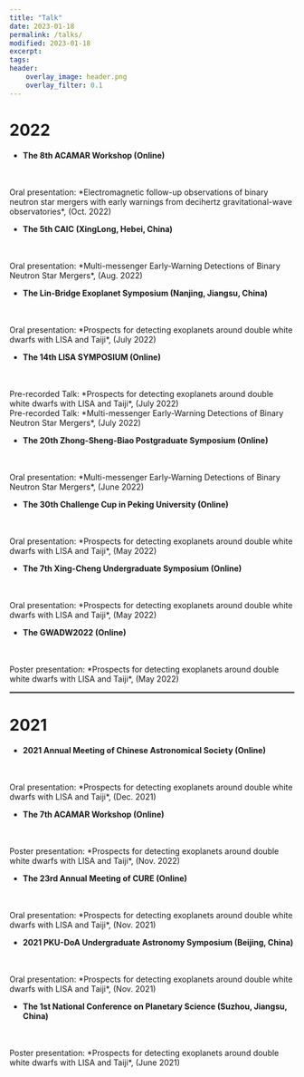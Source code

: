 ```yaml
---
title: "Talk"
date: 2023-01-18
permalink: /talks/
modified: 2023-01-18
excerpt:
tags:
header:
    overlay_image: header.png
    overlay_filter: 0.1 
---
```


# 2022

* **The 8th ACAMAR Workshop (Online)** 
<br>
<br>
Oral presentation: *Electromagnetic follow-up observations of binary neutron star mergers 
                    with early warnings from decihertz gravitational-wave observatories*, (Oct. 2022)

* **The 5th CAIC (XingLong, Hebei, China)** 
<br>
<br>
Oral presentation: *Multi-messenger Early-Warning Detections of Binary Neutron Star Mergers*, (Aug. 2022)

* **The Lin-Bridge Exoplanet Symposium (Nanjing, Jiangsu, China)** 
<br>
<br>
Oral presentation: *Prospects for detecting exoplanets around double white dwarfs with LISA and Taiji*, (July 2022)

* **The 14th LISA SYMPOSIUM (Online)** 
<br>
<br>
Pre-recorded Talk: *Prospects for detecting exoplanets around double white dwarfs with LISA and Taiji*, (July 2022)
<br>
Pre-recorded Talk: *Multi-messenger Early-Warning Detections of Binary Neutron Star Mergers*, (July 2022)

* **The 20th Zhong-Sheng-Biao Postgraduate Symposium (Online)** 
<br>
<br>
Oral presentation: *Multi-messenger Early-Warning Detections of Binary Neutron Star Mergers*, (June 2022)

* **The 30th Challenge Cup in Peking University (Online)** 
<br>
<br>
Oral presentation: *Prospects for detecting exoplanets around double white dwarfs with LISA and Taiji*, (May 2022)

* **The 7th Xing-Cheng Undergraduate Symposium (Online)** 
<br>
<br>
Oral presentation: *Prospects for detecting exoplanets around double white dwarfs with LISA and Taiji*, (May 2022)

* **The GWADW2022 (Online)** 
<br>
<br>
Poster presentation: *Prospects for detecting exoplanets around double white dwarfs with LISA and Taiji*, (May 2022)

<hr style="border:1px solid gray">

# 2021

* **2021 Annual Meeting of Chinese Astronomical Society (Online)** 
<br>
<br>
Oral presentation: *Prospects for detecting exoplanets around double white dwarfs with LISA and Taiji*, (Dec. 2021)

* **The 7th ACAMAR Workshop (Online)** 
<br>
<br>
Poster presentation: *Prospects for detecting exoplanets around double white dwarfs with LISA and Taiji*, (Nov. 2022)

* **The 23rd Annual Meeting of CURE (Online)** 
<br>
<br>
Oral presentation: *Prospects for detecting exoplanets around double white dwarfs with LISA and Taiji*, (Nov. 2021)

* **2021 PKU-DoA Undergraduate Astronomy Symposium (Beijing, China)** 
<br>
<br>
Oral presentation: *Prospects for detecting exoplanets around double white dwarfs with LISA and Taiji*, (Nov. 2021)

* **The 1st National Conference on Planetary Science (Suzhou, Jiangsu, China)** 
<br>
<br>
Poster presentation: *Prospects for detecting exoplanets around double white dwarfs with LISA and Taiji*, (June 2021)







